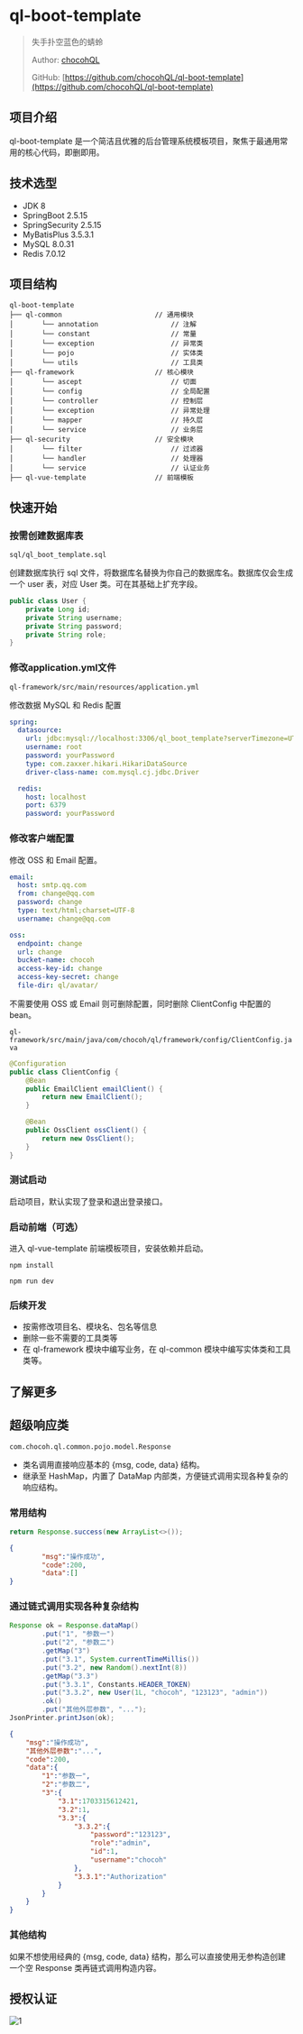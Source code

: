 # ql-boot-template

> 失手扑空蓝色的蜻蛉
> 
> Author: [chocohQL](https://github.com/chocohQL)
> 
> GitHub: [https://github.com/chocohQL/ql-boot-template](https://github.com/chocohQL/ql-boot-template)

## 项目介绍

ql-boot-template 是一个简洁且优雅的后台管理系统模板项目，聚焦于最通用常用的核心代码，即删即用。

## 技术选型

+ JDK 8
+ SpringBoot 2.5.15
+ SpringSecurity 2.5.15
+ MyBatisPlus 3.5.3.1
+ MySQL 8.0.31
+ Redis 7.0.12

## 项目结构

```
ql-boot-template  
├── ql-common                       // 通用模块
│       └── annotation                  // 注解
│       └── constant                    // 常量
│       └── exception                   // 异常类
│       └── pojo                        // 实体类
│       └── utils                       // 工具类
├── ql-framework                    // 核心模块
│       └── ascept                      // 切面
│       └── config                      // 全局配置
│       └── controller                  // 控制层
│       └── exception                   // 异常处理
│       └── mapper                      // 持久层
│       └── service                     // 业务层
├── ql-security                     // 安全模块
│       └── filter                      // 过滤器
│       └── handler                     // 处理器
│       └── service                     // 认证业务
├── ql-vue-template                 // 前端模板
```

## 快速开始

### 按需创建数据库表

`sql/ql_boot_template.sql` 

创建数据库执行 sql 文件，将数据库名替换为你自己的数据库名。数据库仅会生成一个 user 表，对应 User 类。可在其基础上扩充字段。

```java
public class User {
    private Long id;
    private String username;
    private String password;
    private String role;
}
```

### 修改application.yml文件

`ql-framework/src/main/resources/application.yml`

修改数据 MySQL 和 Redis 配置

```yaml
spring:
  datasource:
    url: jdbc:mysql://localhost:3306/ql_boot_template?serverTimezone=UTC&useUnicode=true&characterEncoding=utf8&useSSL=false
    username: root
    password: yourPassword
    type: com.zaxxer.hikari.HikariDataSource
    driver-class-name: com.mysql.cj.jdbc.Driver

  redis:
    host: localhost
    port: 6379
    password: yourPassword
```

### 修改客户端配置

修改 OSS 和 Email 配置。

```yaml
email:
  host: smtp.qq.com
  from: change@qq.com
  password: change
  type: text/html;charset=UTF-8
  username: change@qq.com

oss:
  endpoint: change
  url: change
  bucket-name: chocoh
  access-key-id: change
  access-key-secret: change
  file-dir: ql/avatar/
```

不需要使用 OSS 或 Email 则可删除配置，同时删除 ClientConfig 中配置的bean。

`ql-framework/src/main/java/com/chocoh/ql/framework/config/ClientConfig.java`

```java
@Configuration
public class ClientConfig {
    @Bean
    public EmailClient emailClient() {
        return new EmailClient();
    }

    @Bean
    public OssClient ossClient() {
        return new OssClient();
    }
}
```

### 测试启动

启动项目，默认实现了登录和退出登录接口。

### 启动前端（可选）

进入 ql-vue-template 前端模板项目，安装依赖并启动。

```shell
npm install
```
```shell
npm run dev
```

### 后续开发

+ 按需修改项目名、模块名、包名等信息
+ 删除一些不需要的工具类等
+ 在 ql-framework 模块中编写业务，在 ql-common 模块中编写实体类和工具类等。

## 了解更多

## 超级响应类

`com.chocoh.ql.common.pojo.model.Response`

+ 类名调用直接响应基本的 {msg, code, data} 结构。
+ 继承至 HashMap，内置了 DataMap 内部类，方便链式调用实现各种复杂的响应结构。

### 常用结构

```java
return Response.success(new ArrayList<>());
```
```json
{
        "msg":"操作成功",
        "code":200,
        "data":[]
}
```
### 通过链式调用实现各种复杂结构

```java
Response ok = Response.dataMap()
        .put("1", "参数一")
        .put("2", "参数二")
        .getMap("3")
        .put("3.1", System.currentTimeMillis())
        .put("3.2", new Random().nextInt(8))
        .getMap("3.3")
        .put("3.3.1", Constants.HEADER_TOKEN)
        .put("3.3.2", new User(1L, "chocoh", "123123", "admin"))
        .ok()
        .put("其他外层参数", "...");
JsonPrinter.printJson(ok);
```

```json
{
	"msg":"操作成功",
	"其他外层参数":"...",
	"code":200,
	"data":{
		"1":"参数一",
		"2":"参数二",
		"3":{
			"3.1":1703315612421,
			"3.2":1,
			"3.3":{
				"3.3.2":{
					"password":"123123",
					"role":"admin",
					"id":1,
					"username":"chocoh"
				},
				"3.3.1":"Authorization"
			}
		}
	}
}
```

### 其他结构

如果不想使用经典的 {msg, code, data} 结构，那么可以直接使用无参构造创建一个空 Response 类再链式调用构造内容。

## 授权认证

![1](assets/1.svg)

